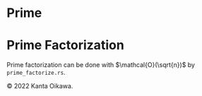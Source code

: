 # Prime

# Prime Factorization
Prime factorization can be done with $\mathcal{O}(\sqrt{n})$ by `prime_factorize.rs`.

&copy; 2022 Kanta Oikawa.
